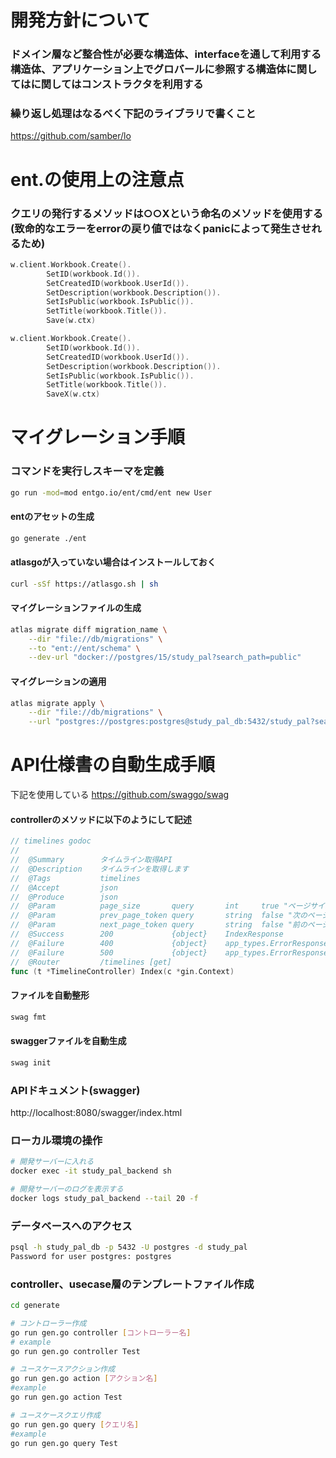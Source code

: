 # 開発方針について

### ドメイン層など整合性が必要な構造体、interfaceを通して利用する構造体、アプリケーション上でグロバールに参照する構造体に関してはに関してはコンストラクタを利用する


### 繰り返し処理はなるべく下記のライブラリで書くこと
https://github.com/samber/lo

# ent.の使用上の注意点

### クエリの発行するメソッドは○○Xという命名のメソッドを使用する(致命的なエラーをerrorの戻り値ではなくpanicによって発生させれるため)
```go
w.client.Workbook.Create().
		SetID(workbook.Id()).
		SetCreatedID(workbook.UserId()).
		SetDescription(workbook.Description()).
		SetIsPublic(workbook.IsPublic()).
		SetTitle(workbook.Title()).
		Save(w.ctx)
```

```go
w.client.Workbook.Create().
		SetID(workbook.Id()).
		SetCreatedID(workbook.UserId()).
		SetDescription(workbook.Description()).
		SetIsPublic(workbook.IsPublic()).
		SetTitle(workbook.Title()).
		SaveX(w.ctx)
```

# マイグレーション手順

### コマンドを実行しスキーマを定義
```sh
go run -mod=mod entgo.io/ent/cmd/ent new User
```

#### entのアセットの生成
```sh
go generate ./ent
```

#### atlasgoが入っていない場合はインストールしておく
```sh
curl -sSf https://atlasgo.sh | sh
```

#### マイグレーションファイルの生成
```sh
atlas migrate diff migration_name \
    --dir "file://db/migrations" \
    --to "ent://ent/schema" \
    --dev-url "docker://postgres/15/study_pal?search_path=public"
```

#### マイグレーションの適用
```sh
atlas migrate apply \
    --dir "file://db/migrations" \
    --url "postgres://postgres:postgres@study_pal_db:5432/study_pal?search_path=public&sslmode=disable"
```


# API仕様書の自動生成手順
下記を使用している
https://github.com/swaggo/swag

#### controllerのメソッドに以下のようにして記述
```go
// timelines godoc
//
//	@Summary		タイムライン取得API
//	@Description	タイムラインを取得します
//	@Tags			timelines
//	@Accept			json
//	@Produce		json
//	@Param			page_size		query		int		true "ページサイズ"
//	@Param			prev_page_token	query		string	false "次のページのトークン"
//	@Param			next_page_token	query		string	false "前のページのトークン"
//	@Success		200				{object}	IndexResponse
//	@Failure		400				{object}	app_types.ErrorResponse
//	@Failure		500				{object}	app_types.ErrorResponse
//	@Router			/timelines [get]
func (t *TimelineController) Index(c *gin.Context)
```

#### ファイルを自動整形
```sh
swag fmt
```

#### swaggerファイルを自動生成
```sh
swag init
```

### APIドキュメント(swagger)
http://localhost:8080/swagger/index.html


### ローカル環境の操作

```sh
# 開発サーバーに入れる
docker exec -it study_pal_backend sh

# 開発サーバーのログを表示する
docker logs study_pal_backend --tail 20 -f
```

### データベースへのアクセス
```sh
psql -h study_pal_db -p 5432 -U postgres -d study_pal
Password for user postgres: postgres
```

### controller、usecase層のテンプレートファイル作成
```sh
cd generate

# コントローラー作成
go run gen.go controller [コントローラー名]
# example
go run gen.go controller Test

# ユースケースアクション作成
go run gen.go action [アクション名]
#example
go run gen.go action Test

# ユースケースクエリ作成
go run gen.go query [クエリ名]
#example
go run gen.go query Test
```